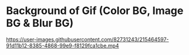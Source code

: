 # Background of Gif (Color BG, Image BG & Blur BG)


https://user-images.githubusercontent.com/82731243/215464597-91d11b12-8385-4868-99e9-f8129fca1cbe.mp4

